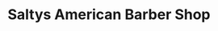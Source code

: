 ---
title: "Saltys American Barber Shop"
url: /prescott/saltys-american-barber-shop/
shop: hairdresser
---